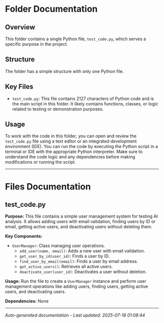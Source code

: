 # Folder Documentation

## Overview
This folder contains a single Python file, `test_code.py`, which serves a specific purpose in the project.

## Structure
The folder has a simple structure with only one Python file.

## Key Files
- `test_code.py`: This file contains 2127 characters of Python code and is the main script in this folder. It likely contains functions, classes, or logic related to testing or demonstration purposes.

## Usage
To work with the code in this folder, you can open and review the `test_code.py` file using a text editor or an integrated development environment (IDE). You can run the code by executing the Python script in a terminal or IDE with the appropriate Python interpreter. Make sure to understand the code logic and any dependencies before making modifications or running the script.

---

# Files Documentation

## test_code.py

**Purpose:** This file contains a simple user management system for testing AI analysis. It allows adding users with email validation, finding users by ID or email, getting active users, and deactivating users without deleting them.

**Key Components:**
- `UserManager`: Class managing user operations.
  - `add_user(name, email)`: Adds a new user with email validation.
  - `get_user_by_id(user_id)`: Finds a user by ID.
  - `find_user_by_email(email)`: Finds a user by email address.
  - `get_active_users()`: Retrieves all active users.
  - `deactivate_user(user_id)`: Deactivates a user without deletion.

**Usage:** Run the file to create a `UserManager` instance and perform user management operations like adding users, finding users, getting active users, and deactivating users.

**Dependencies:** None

---
*Auto-generated documentation - Last updated: 2025-07-18 01:08:44*
